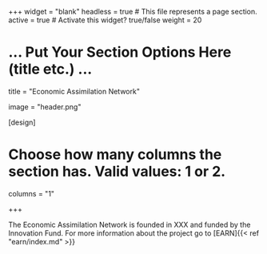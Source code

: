 +++ 
widget = "blank" 
headless = true # This file represents a page section. 
active = true # Activate this widget? true/false 
weight = 20

# ... Put Your Section Options Here (title etc.) ...
title = "Economic Assimilation Network"

image = "header.png"

[design]
  # Choose how many columns the section has. Valid values: 1 or 2.
  columns = "1"
  

+++

The Economic Assimilation Network is founded in XXX and funded by the Innovation Fund. For more information about the project go to [EARN]{{< ref "earn/index.md" >}}
